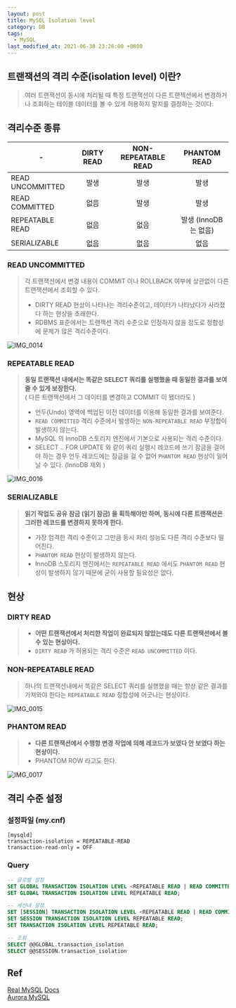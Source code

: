 ```yaml
---
layout: post
title: MySQL Isolation level
category: DB
tags:
  - MySQL
last_modified_at: 2021-06-30 23:26:00 +0800
---
```


## 트랜잭션의 격리 수준(isolation level) 이란?
> 여러 트랜잭션이 동시에 처리될 때 특정 트랜잭션이 다른 트랜젝션에서 변경하거나 조회하는 테이블 데이터를 볼 수 있게 허용하지 말지를 결정하는 것이다.


## 격리수준 종류

|-|DIRTY READ|NON-REPEATABLE READ|PHANTOM READ|
|---|:---:|:---:|:---:|
|READ UNCOMMITTED|발생|발생|발생|
|READ COMMITTED|없음|발생|발생|
|REPEATABLE READ|없음|없음|발생  (InnoDB는 없음)|
|SERIALIZABLE|없음|없음|없음|

### READ UNCOMMITTED
> 각 트랜잭션에서 변경 내용이 COMMIT 이나 ROLLBACK 여부에 상관없이 다른 트랜잭션에서 조회할 수 있다.
> - DIRTY READ 현상이 나타나는 격리수준이고, 데이터가 나타났다가 사라졌다 하는 현상을 초래한다.
> - RDBMS 표준에서는 트랜잭션 격리 수준으로 인정하지 않을 정도로 정합성에 문제가 많은 격리수준이다.

![IMG_0014](https://user-images.githubusercontent.com/50814622/209699103-fb4f5800-815d-4f49-9999-a6ae28b5208e.jpg)


### REPEATABLE READ
> **동일 트랜잭션 내에서는 똑같은 SELECT 쿼리를 실행했을 때 동일한 결과를 보여줄 수 있게 보장한다.**  
> ( 다른 트랜잭션에서 그 데이터를 변경하고 COMMIT 이 됐더라도 )
> - 언두(Undo) 영역에 백업된 이전 데이터를 이용해  동일한 결과를 보여준다.
> - `READ COMMITTED` 격리 수준에서 발생하는  `NON-REPEATABLE READ` 부정합이 발생하지 않는다.
> - MySQL 의 InnoDB 스토리지 엔진에서 기본으로 사용되는 격리 수준이다.
> - SELECT ..  FOR UPDATE 와 같이 쿼리 실행시 레코드에 쓰기 잠금을 걸어야 하는 경우 언두 레코드에는 잠금을 걸 수 없어  `PHANTOM READ` 현상이 일어날 수 있다. (InnoDB 제외 )

![IMG_0016](https://user-images.githubusercontent.com/50814622/209699273-0a29630b-89e8-4911-beee-fc2cadc8aa21.jpg)

### SERIALIZABLE
> **읽기 작업도 공유 잠금 (읽기 잠금) 을 획득해야만 하며, 동시에 다른 트랜잭션은 그러한 레코드를 변경하지 못하게 한다.**
> - 가장 엄격한 격리 수준이고 그만큼 동시 처리 성능도 다른 격리 수준보다 떨어진다.
> - `PHANTOM READ` 현상이 발생하지 않는다.
> - InnoDB 스토리지 엔진에서는 `REPEATABLE READ` 에서도 `PHANTOM READ`  현상이 발생하지 않기 때문에 굳이 사용할 필요성은 없다.

## 현상

### DIRTY READ
> - **어떤 트랜잭션에서 처리한 작업이 완료되지 않았는데도 다른 트랜잭션에서 볼 수 있는 현상이다.**
> - `DIRTY READ` 가 허용되는 격리 수준은 `READ UNCOMMITTED` 이다.

### NON-REPEATABLE READ
> 하나의 트랜잭션내에서 똑같은 SELECT 쿼리를 실행했을 때는 항상 같은 결과를 가져와야 한다는 `REPEATABLE READ` 정합성에 어긋나는 현상이다.

![IMG_0015](https://user-images.githubusercontent.com/50814622/209699727-917977bb-a598-46f4-991d-f36df4cb7035.jpg)

### PHANTOM READ
> - **다른 트랜잭션에서 수행항 변경 작업에 의해 레코드가 보였다 안 보였다 하는 현상이다.**
> - PHANTOM ROW 라고도 한다.


![IMG_0017](https://user-images.githubusercontent.com/50814622/209699788-4e0b991a-ab5e-4637-922b-a5150b69bf14.jpg)


## 격리 수준 설정

### 설정파일 (my.cnf)
```
[mysqld]
transaction-isolation = REPEATABLE-READ
transaction-read-only = OFF
```

### Query
```sql
-- 글로벌 설정
SET GLOBAL TRANSACTION ISOLATION LEVEL <REPEATABLE READ | READ COMMITTED | READ UNCOMMITTED| SERIALIZABLE>;
SET GLOBAL TRANSACTION ISOLATION LEVEL REPEATABLE READ;

-- 세션내 설정
SET [SESSION] TRANSACTION ISOLATION LEVEL <REPEATABLE READ | READ COMMITTED | READ UNCOMMITTED| SERIALIZABLE>;
SET SESSION TRANSACTION ISOLATION LEVEL REPEATABLE READ;
SET TRANSACTION ISOLATION LEVEL REPEATABLE READ;

-- 조회
SELECT @@GLOBAL.transaction_isolation
SELECT @@SESSION.transaction_isolation
```

## Ref
[Real MySQL](https://www.yes24.com/Product/Goods/103415627)
[Docs](https://dev.mysql.com/doc/refman/8.0/en/set-transaction.html#set-transaction-isolation-level)  
[Aurora MySQL](https://docs.aws.amazon.com/ko_kr/AmazonRDS/latest/AuroraUserGuide/AuroraMySQL.Reference.html)
